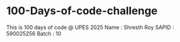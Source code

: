 # 100-Days-of-code-challenge
This is 100 days of code @ UPES 2025
Name : Shresth Roy
SAPID : 590025256
Batch : 10
